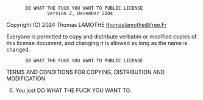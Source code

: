            DO WHAT THE FUCK YOU WANT TO PUBLIC LICENSE
                   Version 2, December 2004

Copyright (C) 2024 Thomas LAMOTHE <thomaslamothe@free.Fr>

Everyone is permitted to copy and distribute verbatim or modified
copies of this license document, and changing it is allowed as long
as the name is changed.

           DO WHAT THE FUCK YOU WANT TO PUBLIC LICENSE
TERMS AND CONDITIONS FOR COPYING, DISTRIBUTION AND MODIFICATION

0. You just DO WHAT THE FUCK YOU WANT TO.
